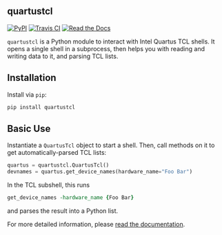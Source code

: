 quartustcl
----------

[![PyPI](https://img.shields.io/pypi/v/quartustcl)](https://pypi.org/project/quartustcl/)
[![Travis CI](https://img.shields.io/travis/com/agrif/quartustcl/master)](https://travis-ci.com/agrif/quartustcl)
[![Read the Docs](https://img.shields.io/readthedocs/quartustcl/latest)][docs]

 [docs]: https://quartustcl.readthedocs.io/en/latest/

`quartustcl` is a Python module to interact with Intel Quartus TCL
shells. It opens a single shell in a subprocess, then helps you with
reading and writing data to it, and parsing TCL lists.

## Installation

Install via `pip`:

```bash
pip install quartustcl
```

## Basic Use

Instantiate a `QuartusTcl` object to start a shell. Then, call methods on it to get automatically-parsed TCL lists:

```python
quartus = quartustcl.QuartusTcl()
devnames = quartus.get_device_names(hardware_name="Foo Bar")
```

In the TCL subshell, this runs
```tcl
get_device_names -hardware_name {Foo Bar}
```
and parses the result into a Python list.

For more detailed information, please [read the documentation][docs].
